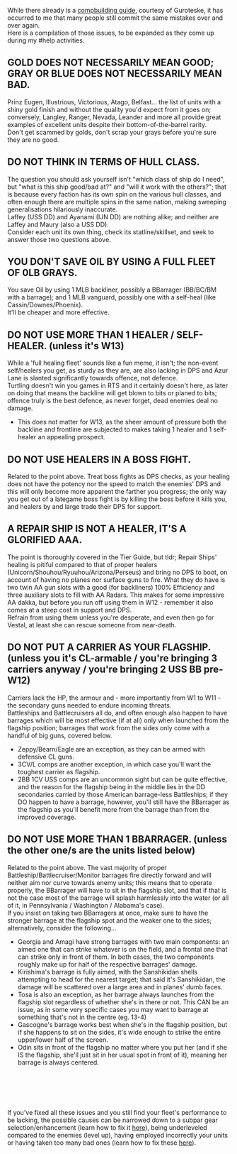 While there already is a [compbuilding guide](https://github.com/Meowrin/al-guides), courtesy of Guroteske, it has occurred to me that many people still commit the same mistakes over and over again.  
Here is a compilation of those issues, to be expanded as they come up during my #help activities.

## GOLD DOES NOT NECESSARILY MEAN GOOD; GRAY OR BLUE DOES NOT NECESSARILY MEAN BAD.
Prinz Eugen, Illustrious, Victorious, Atago, Belfast... the list of units with a shiny gold finish and without the quality you'd expect from it goes on; conversely, Langley, Ranger, Nevada, Leander and more all provide great examples of excellent units despite their bottom-of-the-barrel rarity.  
Don't get scammed by golds, don't scrap your grays before you're sure they are no good.  

## DO NOT THINK IN TERMS OF HULL CLASS.
The question you should ask yourself isn't "which class of ship do I need", but "what is this ship good/bad at?" and "will it work with the others?"; that is because every faction has its own spin on the various hull classes, and often enough there are multiple spins in the same nation, making sweeping generalisations hilariously inaccurate.  
Laffey (USS DD) and Ayanami (IJN DD) are nothing alike; and neither are Laffey and Maury (also a USS DD).  
Consider each unit its own thing, check its statline/skillset, and seek to answer those two questions above.  

## YOU DON'T SAVE OIL BY USING A FULL FLEET OF 0LB GRAYS.
You save Oil by using 1 MLB backliner, possibly a BBarrager (BB/BC/BM with a barrage); and 1 MLB vanguard, possibly one with a self-heal (like Cassin/Downes/Phoenix).  
It'll be cheaper and more effective.  

## **DO NOT USE MORE THAN 1 HEALER / SELF-HEALER. (unless it's W13)**  
While a 'full healing fleet' sounds like a fun meme, it isn't; the non-event self/healers you get, as sturdy as they are, are also lacking in DPS and Azur Lane is slanted significantly towards offence, not defence.  
Turtling doesn't win you games in RTS and it certainly doesn't here, as later on doing that means the backline will get blown to bits or planed to bits; offence truly is the best defence, as never forget, dead enemies deal no damage.
- This does not matter for W13, as the sheer amount of pressure both the backline and frontline are subjected to makes taking 1 healer and 1 self-healer an appealing prospect.

## **DO NOT USE HEALERS IN A BOSS FIGHT.** 
Related to the point above. Treat boss fights as DPS checks, as your healing does not have the potency nor the speed to match the enemies' DPS and this will only become more apparent the farther you progress; the only way you get out of a lategame boss fight is by killing the boss before it kills you, and healers by and large trade their DPS for support.  

## **A REPAIR SHIP IS NOT A HEALER, IT'S A GLORIFIED AAA.** 
The point is thoroughly covered in the Tier Guide, but tldr; Repair Ships' healing is pitiful compared to that of proper healers (Unicorn/Shouhou/Ryuuhou/Arizona/Perseus) and bring no DPS to boot, on account of having no planes nor surface guns to fire. What they do have is two twin AA gun slots with a good (for backliners) 100% Efficiency and three auxiliary slots to fill with AA Radars. 
This makes for some impressive AA dakka, but before you run off using them in W12 - remember it also comes at a steep cost in support and DPS.  
Refrain from using them unless you're desperate, and even then go for Vestal, at least she can rescue someone from near-death.  

## **DO NOT PUT A CARRIER AS YOUR FLAGSHIP. (unless you it's CL-armable / you're bringing 3 carriers anyway / you're bringing 2 USS BB pre-W12)** 
Carriers lack the HP, the armour and - more importantly from W1 to W11 - the secondary guns needed to endure incoming threats.  
Battleships and Battlecruisers all do, and often enough also happen to have barrages which will be most effective (if at all) only when launched from the flagship position; barrages that work from the sides only come with a handful of big guns, covered below.  
- Zeppy/Bearn/Eagle are an exception, as they can be armed with defensive CL guns.  
- 3CV/L comps are another exception, in which case you'll want the toughest carrier as flagship.  
- 2BB 1CV USS comps are an uncommon sight but can be quite effective, and the reason for the flagship being in the middle lies in the DD secondaries carried by those American barrage-less Battleships; if they DO happen to have a barrage, however, you'll still have the BBarrager as the flagship as you'll benefit more from the barrage than from the improved coverage.

## **DO NOT USE MORE THAN 1 BBARRAGER. (unless the other one/s are the units listed below)**
Related to the point above. The vast majority of proper Battleship/Battlecruiser/Monitor barrages fire directly forward and will neither aim nor curve towards enemy units; this means that to operate properly, the BBarrager will have to sit in the flagship slot, and that if that is not the case most of the barrage will splash harmlessly into the water (or all of it, in Pennsylvania / Washington / Alabama's case).  
If you insist on taking two BBarragers at once, make sure to have the stronger barrage at the flagship spot and the weaker one to the sides; alternatively, consider the following...  

- Georgia and Amagi have strong barrages with two main components: an aimed one that can strike whatever is on the field, and a frontal one that can strike only in front of them. In both cases, the two components roughly make up for half of the respective barrages' damage.
- Kirishima's barrage is fully aimed, with the Sanshikidan shells attempting to head for the nearest target; that said it's Sanshikidan, the damage will be scattered over a large area and in planes' dumb faces.
- Tosa is also an exception, as her barrage always launches from the flagship slot regardless of whether she's in there or not. This CAN be an issue, as in some very specific cases you may want to barrage at something that's not in the centre (eg. 13-4)
- Gascogne's barrage works best when she's in the flagship position, but if she happens to sit on the sides, it's wide enough to strike the entire upper/lower half of the screen.
- Odin sits in front of the flagship no matter where you put her (and if she IS the flagship, she'll just sit in her usual spot in front of it), meaning her barrage is always centered.

<br/><br/>
---

If you've fixed all these issues and you still find your fleet's performance to be lacking, the possible causes can be narrowed down to a subpar gear selection/enhancement (learn how to fix it [here](https://github.com/guroteske/al-guides/blob/master/Equipment%20Guide.md)), being underleveled compared to the enemies (level up), having employed incorrectly your units or having taken too many bad ones (learn how to fix these [here](https://github.com/YourWaifuIsShip/Azur-Lane-Guides/blob/master/ALEN%20Tier%20Guide.md)).
